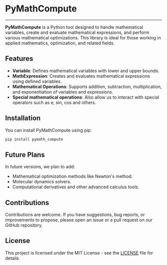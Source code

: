 # PyMathCompute
---

**PyMathCompute** is a Python tool designed to handle mathematical variables, create and evaluate mathematical expressions, and perform various mathematical optimizations. This library is ideal for those working in applied mathematics, optimization, and related fields.

## Features

- **Variable**: Defines mathematical variables with lower and upper bounds.
- **MathExpression**: Creates and evaluates mathematical expressions using defined variables.
- **Mathematical Operations**: Supports addition, subtraction, multiplication, and exponentiation of variables and expressions.
- **Special mathematical operations**: Also allow us to interact with special operators such as e, sin, cos and others.

## Installation

You can install PyMathCompute using pip:

```bash
pip install pymath_compute
```

## Future Plans

In future versions, we plan to add:

- Mathematical optimization methods like Newton's method.
- Molecular dynamics solvers.
- Computational derivatives and other advanced calculus tools.

## Contributions

Contributions are welcome. If you have suggestions, bug reports, or improvements to propose, please open an issue or a pull request on our GitHub repository.

## License

This project is licensed under the MIT License - see the [LICENSE](https://github.com/ricardoleal20/pymath_compute/blob/main/LICENSE) file for details.
